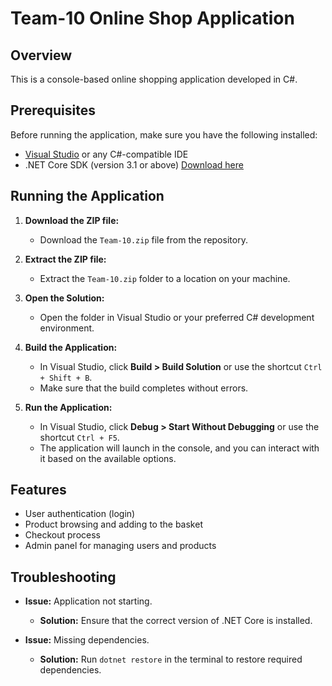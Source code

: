 # Team-10 Online Shop Application

## Overview
This is a console-based online shopping application developed in C#.

## Prerequisites
Before running the application, make sure you have the following installed:
- [Visual Studio](https://visualstudio.microsoft.com/downloads/) or any C#-compatible IDE
- .NET Core SDK (version 3.1 or above) [Download here](https://dotnet.microsoft.com/download)

## Running the Application

1. **Download the ZIP file:**
   - Download the `Team-10.zip` file from the repository.

2. **Extract the ZIP file:**
   - Extract the `Team-10.zip` folder to a location on your machine.

3. **Open the Solution:**
   - Open the folder in Visual Studio or your preferred C# development environment.

4. **Build the Application:**
   - In Visual Studio, click **Build > Build Solution** or use the shortcut `Ctrl + Shift + B`.
   - Make sure that the build completes without errors.

5. **Run the Application:**
   - In Visual Studio, click **Debug > Start Without Debugging** or use the shortcut `Ctrl + F5`.
   - The application will launch in the console, and you can interact with it based on the available options.

## Features
- User authentication (login)
- Product browsing and adding to the basket
- Checkout process
- Admin panel for managing users and products

## Troubleshooting
- **Issue:** Application not starting.
  - **Solution:** Ensure that the correct version of .NET Core is installed.

- **Issue:** Missing dependencies.
  - **Solution:** Run `dotnet restore` in the terminal to restore required dependencies.


